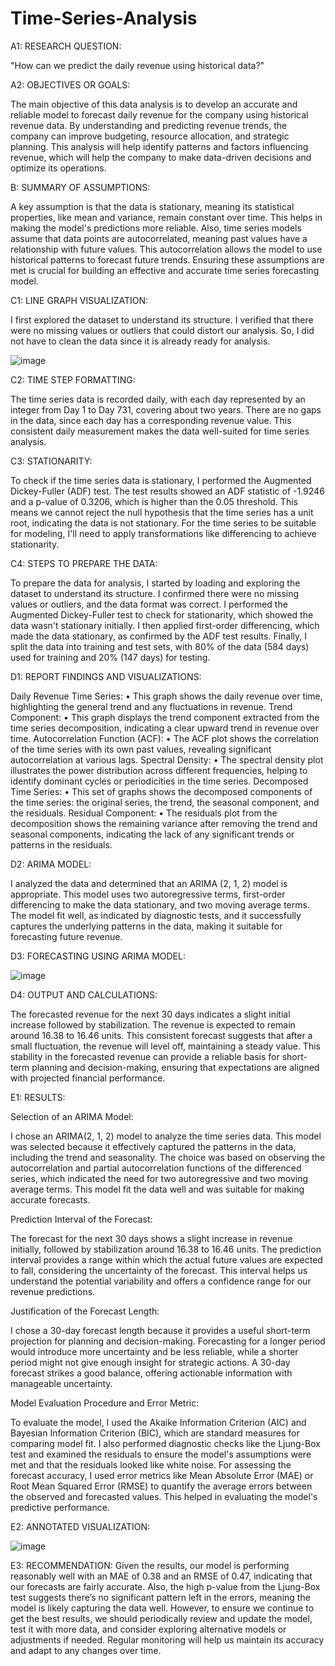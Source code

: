 # Time-Series-Analysis

A1: RESEARCH QUESTION:

"How can we predict the daily revenue using historical data?"

A2: OBJECTIVES OR GOALS:

The main objective of this data analysis is to develop an accurate and reliable model to forecast daily revenue for the company using historical revenue data. By understanding and predicting revenue trends, the company can improve budgeting, resource allocation, and strategic planning. This analysis will help identify patterns and factors influencing revenue, which will help the company to make data-driven decisions and optimize its operations.

B: SUMMARY OF ASSUMPTIONS:

A key assumption is that the data is stationary, meaning its statistical properties, like mean and variance, remain constant over time. This helps in making the model's predictions more reliable. Also, time series models assume that data points are autocorrelated, meaning past values have a relationship with future values. This autocorrelation allows the model to use historical patterns to forecast future trends. Ensuring these assumptions are met is crucial for building an effective and accurate time series forecasting model.

C1: LINE GRAPH VISUALIZATION:

I first explored the dataset to understand its structure. I verified that there were no missing values or outliers that could distort our analysis. So, I did not have to clean the data since it is already ready for analysis.


![image](https://github.com/user-attachments/assets/7f6513ff-9cc5-4a70-8ae9-5bf407c05ed0)

C2: TIME STEP FORMATTING:

The time series data is recorded daily, with each day represented by an integer from Day 1 to Day 731, covering about two years. There are no gaps in the data, since each day has a corresponding revenue value. This consistent daily measurement makes the data well-suited for time series analysis.

C3: STATIONARITY:

To check if the time series data is stationary, I performed the Augmented Dickey-Fuller (ADF) test. The test results showed an ADF statistic of -1.9246 and a p-value of 0.3206, which is higher than the 0.05 threshold. This means we cannot reject the null hypothesis that the time series has a unit root, indicating the data is not stationary. For the time series to be suitable for modeling, I'll need to apply transformations like differencing to achieve stationarity.

C4: STEPS TO PREPARE THE DATA:

To prepare the data for analysis, I started by loading and exploring the dataset to understand its structure. I confirmed there were no missing values or outliers, and the data format was correct. I performed the Augmented Dickey-Fuller test to check for stationarity, which showed the data wasn't stationary initially. I then applied first-order differencing, which made the data stationary, as confirmed by the ADF test results. Finally, I split the data into training and test sets, with 80% of the data (584 days) used for training and 20% (147 days) for testing.

D1: REPORT FINDINGS AND VISUALIZATIONS:

Daily Revenue Time Series:
•	This graph shows the daily revenue over time, highlighting the general trend and any fluctuations in revenue.
Trend Component:
•	This graph displays the trend component extracted from the time series decomposition, indicating a clear upward trend in revenue over time.
Autocorrelation Function (ACF):
•	The ACF plot shows the correlation of the time series with its own past values, revealing significant autocorrelation at various lags.
Spectral Density:
•	The spectral density plot illustrates the power distribution across different frequencies, helping to identify dominant cycles or periodicities in the time series.
Decomposed Time Series:
•	This set of graphs shows the decomposed components of the time series: the original series, the trend, the seasonal component, and the residuals.
Residual Component:
•	The residuals plot from the decomposition shows the remaining variance after removing the trend and seasonal components, indicating the lack of any significant trends or patterns in the residuals.

D2: ARIMA MODEL:

I analyzed the data and determined that an ARIMA (2, 1, 2) model is appropriate. This model uses two autoregressive terms, first-order differencing to make the data stationary, and two moving average terms. The model fit well, as indicated by diagnostic tests, and it successfully captures the underlying patterns in the data, making it suitable for forecasting future revenue.

D3: FORECASTING USING ARIMA MODEL:


![image](https://github.com/user-attachments/assets/f95e9ce5-7da2-44e5-a5ff-d346d09bc905)


D4: OUTPUT AND CALCULATIONS:

The forecasted revenue for the next 30 days indicates a slight initial increase followed by stabilization. The revenue is expected to remain around 16.38 to 16.46 units. This consistent forecast suggests that after a small fluctuation, the revenue will level off, maintaining a steady value. This stability in the forecasted revenue can provide a reliable basis for short-term planning and decision-making, ensuring that expectations are aligned with projected financial performance.

E1: RESULTS:

Selection of an ARIMA Model:

I chose an ARIMA(2, 1, 2) model to analyze the time series data. This model was selected because it effectively captured the patterns in the data, including the trend and seasonality. The choice was based on observing the autocorrelation and partial autocorrelation functions of the differenced series, which indicated the need for two autoregressive and two moving average terms. This model fit the data well and was suitable for making accurate forecasts.

Prediction Interval of the Forecast:

The forecast for the next 30 days shows a slight increase in revenue initially, followed by stabilization around 16.38 to 16.46 units. The prediction interval provides a range within which the actual future values are expected to fall, considering the uncertainty of the forecast. This interval helps us understand the potential variability and offers a confidence range for our revenue predictions.


Justification of the Forecast Length:

I chose a 30-day forecast length because it provides a useful short-term projection for planning and decision-making. Forecasting for a longer period would introduce more uncertainty and be less reliable, while a shorter period might not give enough insight for strategic actions. A 30-day forecast strikes a good balance, offering actionable information with manageable uncertainty.

Model Evaluation Procedure and Error Metric:

To evaluate the model, I used the Akaike Information Criterion (AIC) and Bayesian Information Criterion (BIC), which are standard measures for comparing model fit. I also performed diagnostic checks like the Ljung-Box test and examined the residuals to ensure the model's assumptions were met and that the residuals looked like white noise. For assessing the forecast accuracy, I used error metrics like Mean Absolute Error (MAE) or Root Mean Squared Error (RMSE) to quantify the average errors between the observed and forecasted values. This helped in evaluating the model's predictive performance.

E2: ANNOTATED VISUALIZATION:


![image](https://github.com/user-attachments/assets/b077514f-3786-4230-9037-0153a0633aa6)

E3: RECOMMENDATION:
Given the results, our model is performing reasonably well with an MAE of 0.38 and an RMSE of 0.47, indicating that our forecasts are fairly accurate. Also, the high p-value from the Ljung-Box test suggests there’s no significant pattern left in the errors, meaning the model is likely capturing the data well. However, to ensure we continue to get the best results, we should periodically review and update the model, test it with more data, and consider exploring alternative models or adjustments if needed. Regular monitoring will help us maintain its accuracy and adapt to any changes over time.





















